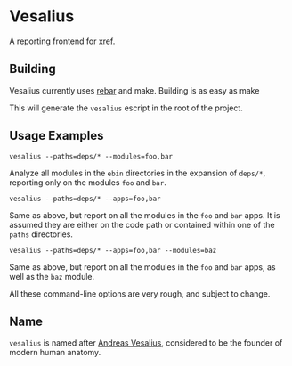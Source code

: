 Vesalius
==========

A reporting frontend for [xref](http://www.erlang.org/doc/apps/tools/xref_chapter.html).

## Building

Vesalius currently uses [rebar](http://github.com/basho/rebar) and make. Building is as easy as
    make

This will generate the `vesalius` escript in the root of the project.

## Usage Examples

    vesalius --paths=deps/* --modules=foo,bar

Analyze all modules in the `ebin` directories in the expansion of `deps/*`, reporting only on the modules `foo` and `bar`.

    vesalius --paths=deps/* --apps=foo,bar

Same as above, but report on all the modules in the `foo` and `bar` apps.  It is assumed they are either on the code path or contained within one of the `paths` directories.

    vesalius --paths=deps/* --apps=foo,bar --modules=baz

Same as above, but report on all the modules in the `foo` and `bar` apps, as well as the `baz` module.

All these command-line options are very rough, and subject to change.

## Name

`vesalius` is named after [Andreas Vesalius](http://en.wikipedia.org/wiki/Andreas_Vesalius), considered to be the founder of modern human anatomy.

